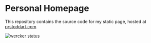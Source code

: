# Personal Homepage
This repository contains the source code for my static page, hosted at [prstoddart.com](https://prstoddart.com).

[![wercker status](https://app.wercker.com/status/db58aae7bc7dbcddb5053c8e66d5ef7a/s/master "wercker status")](https://app.wercker.com/project/byKey/db58aae7bc7dbcddb5053c8e66d5ef7a) 
